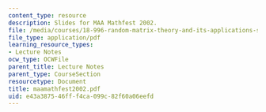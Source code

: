 ```yaml
---
content_type: resource
description: Slides for MAA Mathfest 2002.
file: /media/courses/18-996-random-matrix-theory-and-its-applications-spring-2004/e43a387546fff4ca099c82f60a06eefd_maamathfest2002.pdf
file_type: application/pdf
learning_resource_types:
- Lecture Notes
ocw_type: OCWFile
parent_title: Lecture Notes
parent_type: CourseSection
resourcetype: Document
title: maamathfest2002.pdf
uid: e43a3875-46ff-f4ca-099c-82f60a06eefd
---
```

